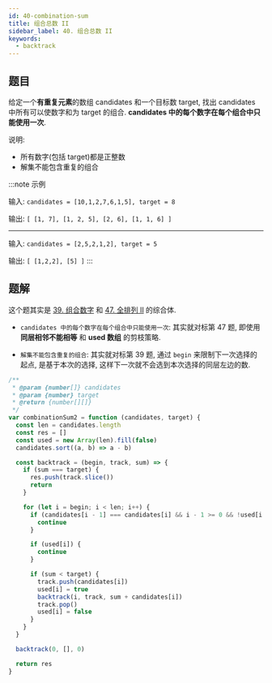 ```yaml
---
id: 40-combination-sum
title: 组合总数 II
sidebar_label: 40. 组合总数 II
keywords:
  - backtrack
---
```


## 题目

给定一个**有重复元素**的数组 candidates 和一个目标数 target, 找出 candidates 中所有可以使数字和为 target 的组合. **candidates 中的每个数字在每个组合中只能使用一次**.

说明:

- 所有数字(包括 target)都是正整数
- 解集不能包含重复的组合

:::note 示例

输入: `candidates = [10,1,2,7,6,1,5], target = 8`

输出: `[ [1, 7], [1, 2, 5], [2, 6], [1, 1, 6] ]`

---

输入: `candidates = [2,5,2,1,2], target = 5`

输出: `[ [1,2,2], [5] ]`
:::

## 题解

这个题其实是 [39. 组合数字](./39-combination-sum.md) 和 [47. 全排列 II](./47-permute.md) 的综合体.

- `candidates 中的每个数字在每个组合中只能使用一次`: 其实就对标第 47 题, 即使用 **同层相邻不能相等** 和 **used 数组** 的剪枝策略.

- `解集不能包含重复的组合`: 其实就对标第 39 题, 通过 `begin` 来限制下一次选择的起点, 是基于本次的选择, 这样下一次就不会选到本次选择的同层左边的数.

```js
/**
 * @param {number[]} candidates
 * @param {number} target
 * @return {number[][]}
 */
var combinationSum2 = function (candidates, target) {
  const len = candidates.length
  const res = []
  const used = new Array(len).fill(false)
  candidates.sort((a, b) => a - b)

  const backtrack = (begin, track, sum) => {
    if (sum === target) {
      res.push(track.slice())
      return
    }

    for (let i = begin; i < len; i++) {
      if (candidates[i - 1] === candidates[i] && i - 1 >= 0 && !used[i - 1]) {
        continue
      }

      if (used[i]) {
        continue
      }

      if (sum < target) {
        track.push(candidates[i])
        used[i] = true
        backtrack(i, track, sum + candidates[i])
        track.pop()
        used[i] = false
      }
    }
  }

  backtrack(0, [], 0)

  return res
}
```
